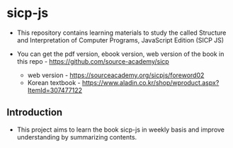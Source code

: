 # sicp-js

- This repository contains learning materials to study the called Structure and Interpretation of Computer Programs, JavaScript Edition (SICP JS)

- You can get the pdf version, ebook version, web version of the book in this repo - https://github.com/source-academy/sicp
  - web version - https://sourceacademy.org/sicpjs/foreword02
  - Korean textbook - https://www.aladin.co.kr/shop/wproduct.aspx?ItemId=307477122

## Introduction

- This project aims to learn the book sicp-js in weekly basis and improve understanding by summarizing contents.
